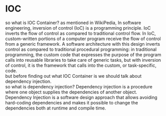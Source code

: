 # IOC
so what is IOC Container?
as mentioned in WikiPedia, In software engineering, inversion of control (IoC) is a programming principle. IoC inverts the flow of control as compared to traditional control flow. In IoC, custom-written portions of a computer program receive the flow of control from a generic framework. A software architecture with this design inverts control as compared to traditional procedural programming: in traditional programming, the custom code that expresses the purpose of the program calls into reusable libraries to take care of generic tasks, but with inversion of control, it is the framework that calls into the custom, or task-specific, code.
<br />
but before finding out what IOC Container is we should talk about dependency injection.<br />
so what is dependency injection? Dependency injection is a procedure where one object supplies the dependencies of another object.<br /> Dependency Injection is a software design approach that allows avoiding hard-coding dependencies and makes it possible to change the dependencies both at runtime and compile time.
